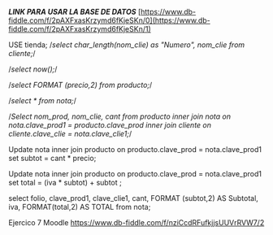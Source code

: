 *****LINK PARA USAR LA BASE DE DATOS*****
[https://www.db-fiddle.com/f/2pAXFxasKrzymd6fKjeSKn/0](https://www.db-fiddle.com/f/2pAXFxasKrzymd6fKjeSKn/1)


USE tienda;
/*select char_length(nom_clie) as "Numero", nom_clie from cliente;*/

/*select now();*/

/*select FORMAT (precio,2) from producto;*/

/*select * from nota;*/

/*Select nom_prod, nom_clie, cant from producto 
inner join nota on nota.clave_prod1 = producto.clave_prod
inner join cliente on cliente.clave_clie = nota.clave_clie1;*/

Update nota
inner join producto on producto.clave_prod = nota.clave_prod1
set subtot = cant * precio;


Update nota
inner join producto on producto.clave_prod = nota.clave_prod1
set total = (iva * subtot) + subtot ;

select folio, clave_prod1, clave_clie1, cant, FORMAT (subtot,2) AS Subtotal, iva, FORMAT(total,2) AS TOTAL from nota;


Ejercico 7 Moodle
https://www.db-fiddle.com/f/nziCcdRFufkjjsUUVrRVW7/2
